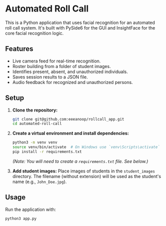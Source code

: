 # Automated Roll Call

This is a Python application that uses facial recognition for an automated roll call system. It's built with PySide6 for the GUI and InsightFace for the core facial recognition logic.

## Features

- Live camera feed for real-time recognition.
- Roster building from a folder of student images.
- Identifies present, absent, and unauthorized individuals.
- Saves session results to a JSON file.
- Audio feedback for recognized and unauthorized persons.

## Setup

1.  **Clone the repository:**
    ```bash
    git clone git@github.com:eeeanoop/rollcall_app.git
    cd automated-roll-call
    ```

2.  **Create a virtual environment and install dependencies:**
    ```bash
    python3 -m venv venv
    source venv/bin/activate  # On Windows use `venv\Scripts\activate`
    pip install -r requirements.txt
    ```
    *(Note: You will need to create a `requirements.txt` file. See below.)*

3.  **Add student images:**
    Place images of students in the `student_images` directory. The filename (without extension) will be used as the student's name (e.g., `John_Doe.jpg`).

## Usage

Run the application with:
```bash
python3 app.py
```